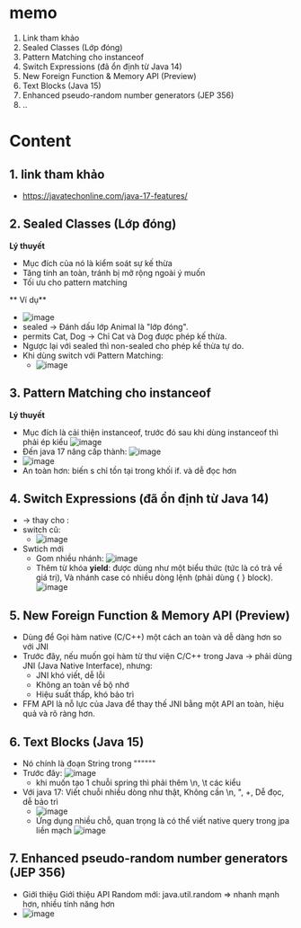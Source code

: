 # memo
1. Link tham khảo
2. Sealed Classes (Lớp đóng)
3. Pattern Matching cho instanceof
4. Switch Expressions (đã ổn định từ Java 14)
5. New Foreign Function & Memory API (Preview)
6. Text Blocks (Java 15)
7. Enhanced pseudo-random number generators (JEP 356)
8. ..

# Content

## 1. link tham khảo
- https://javatechonline.com/java-17-features/

## 2. Sealed Classes (Lớp đóng)
**Lý thuyết**
- Mục đích của nó là kiểm soát sự kế thừa
- Tăng tính an toàn, tránh bị mở rộng ngoài ý muốn
- Tối ưu cho pattern matching

** Ví dụ**
- ![image](https://github.com/user-attachments/assets/9ea60fb1-3f19-4041-9486-a36ff27eaf45)
- sealed → Đánh dấu lớp Animal là "lớp đóng".
- permits Cat, Dog → Chỉ Cat và Dog được phép kế thừa.
- Ngược lại với sealed thì non-sealed cho phép kế thừa tự do.
- Khi dùng switch với Pattern Matching:
  + ![image](https://github.com/user-attachments/assets/99ee659a-0ac9-4627-b6f9-90297adc00fb)

## 3. Pattern Matching cho instanceof

**Lý thuyết**
- Mục đích là cải thiện instanceof, trước đó sau khi dùng instanceof thì phải ép kiểu ![image](https://github.com/user-attachments/assets/9c9ed9f6-7a69-483c-a14b-26317b89b43e)
- Đến java 17 nâng cấp thành: ![image](https://github.com/user-attachments/assets/1892a82c-2bc0-413c-b957-80fcbd692c54)
- ![image](https://github.com/user-attachments/assets/86c83e94-16ea-4d15-ad82-a8a522fe5ab6)
- An toàn hơn: biến s chỉ tồn tại trong khối if. và dễ đọc hơn

## 4. Switch Expressions (đã ổn định từ Java 14)
- -> thay cho :
- switch cũ:
  + ![image](https://github.com/user-attachments/assets/6965418d-9070-4589-8b30-d449fce70026)
- Swtich mới
  + Gom nhiều nhánh: ![image](https://github.com/user-attachments/assets/2f45e612-cf63-4f74-99ad-706f05788b5c)
  + Thêm từ khóa **yield**: được dùng như một biểu thức (tức là có trả về giá trị), Và nhánh case có nhiều dòng lệnh (phải dùng { } block).![image](https://github.com/user-attachments/assets/c2d88dd5-cce6-4fed-8345-77c855192822)

## 5. New Foreign Function & Memory API (Preview)
- Dùng để Gọi hàm native (C/C++) một cách an toàn và dễ dàng hơn so với JNI
- Trước đây, nếu muốn gọi hàm từ thư viện C/C++ trong Java → phải dùng JNI (Java Native Interface), nhưng:
  + JNI khó viết, dễ lỗi
  + Không an toàn về bộ nhớ
  + Hiệu suất thấp, khó bảo trì
- FFM API là nỗ lực của Java để thay thế JNI bằng một API an toàn, hiệu quả và rõ ràng hơn.

## 6. Text Blocks (Java 15)
- Nó chính là đoạn String trong """"""
- Trước đây: ![image](https://github.com/user-attachments/assets/46165956-7f92-44bb-8b62-e3d5e149d684)
  + khi muốn tạo 1 chuỗi spring thì phải thêm \n, \t các kiểu
- Với java 17: Viết chuỗi nhiều dòng như thật, Không cần \n, \", +, Dễ đọc, dễ bảo trì
  + ![image](https://github.com/user-attachments/assets/f26260d7-1fc9-4a6b-b643-940e9f1ba26c)
  + Ứng dụng nhiều chỗ, quan trọng là có thể viết native query trong jpa liền mạch ![image](https://github.com/user-attachments/assets/3dbc32e0-9913-40c5-ad07-36f9c3856e26)

## 7. Enhanced pseudo-random number generators (JEP 356)
- Giới thiệu Giới thiệu API Random mới: java.util.random => nhanh mạnh hơn, nhiều tính năng hơn
- ![image](https://github.com/user-attachments/assets/cd50403c-888e-4572-9b86-90705480c55c)
